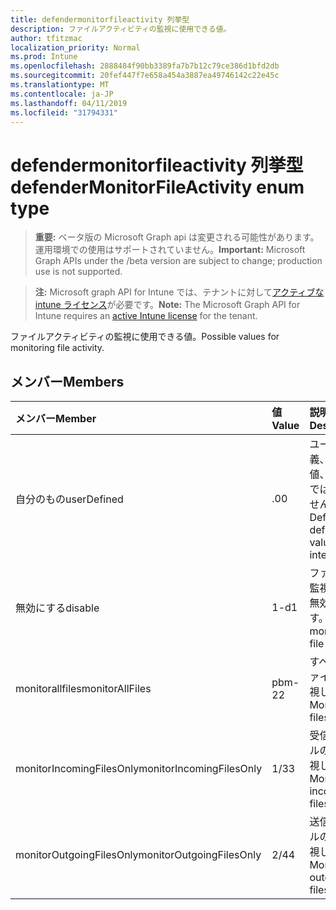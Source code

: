 ```yaml
---
title: defendermonitorfileactivity 列挙型
description: ファイルアクティビティの監視に使用できる値。
author: tfitzmac
localization_priority: Normal
ms.prod: Intune
ms.openlocfilehash: 2888484f90bb3389fa7b7b12c79ce386d1bfd2db
ms.sourcegitcommit: 20fef447f7e658a454a3887ea49746142c22e45c
ms.translationtype: MT
ms.contentlocale: ja-JP
ms.lasthandoff: 04/11/2019
ms.locfileid: "31794331"
---
```

# <a name="defendermonitorfileactivity-enum-type"></a><span data-ttu-id="1cd87-103">defendermonitorfileactivity 列挙型</span><span class="sxs-lookup"><span data-stu-id="1cd87-103">defenderMonitorFileActivity enum type</span></span>

> <span data-ttu-id="1cd87-104">**重要:** ベータ版の Microsoft Graph api は変更される可能性があります。運用環境での使用はサポートされていません。</span><span class="sxs-lookup"><span data-stu-id="1cd87-104">**Important:** Microsoft Graph APIs under the /beta version are subject to change; production use is not supported.</span></span>

> <span data-ttu-id="1cd87-105">**注:** Microsoft graph API for Intune では、テナントに対して[アクティブな intune ライセンス](https://go.microsoft.com/fwlink/?linkid=839381)が必要です。</span><span class="sxs-lookup"><span data-stu-id="1cd87-105">**Note:** The Microsoft Graph API for Intune requires an [active Intune license](https://go.microsoft.com/fwlink/?linkid=839381) for the tenant.</span></span>

<span data-ttu-id="1cd87-106">ファイルアクティビティの監視に使用できる値。</span><span class="sxs-lookup"><span data-stu-id="1cd87-106">Possible values for monitoring file activity.</span></span>

## <a name="members"></a><span data-ttu-id="1cd87-107">メンバー</span><span class="sxs-lookup"><span data-stu-id="1cd87-107">Members</span></span>
|<span data-ttu-id="1cd87-108">メンバー</span><span class="sxs-lookup"><span data-stu-id="1cd87-108">Member</span></span>|<span data-ttu-id="1cd87-109">値</span><span class="sxs-lookup"><span data-stu-id="1cd87-109">Value</span></span>|<span data-ttu-id="1cd87-110">説明</span><span class="sxs-lookup"><span data-stu-id="1cd87-110">Description</span></span>|
|:---|:---|:---|
|<span data-ttu-id="1cd87-111">自分のもの</span><span class="sxs-lookup"><span data-stu-id="1cd87-111">userDefined</span></span>|<span data-ttu-id="1cd87-112">.0</span><span class="sxs-lookup"><span data-stu-id="1cd87-112">0</span></span>|<span data-ttu-id="1cd87-113">ユーザー定義、既定値、意図的ではありません。</span><span class="sxs-lookup"><span data-stu-id="1cd87-113">User Defined, default value, no intent.</span></span>|
|<span data-ttu-id="1cd87-114">無効にする</span><span class="sxs-lookup"><span data-stu-id="1cd87-114">disable</span></span>|<span data-ttu-id="1cd87-115">1-d</span><span class="sxs-lookup"><span data-stu-id="1cd87-115">1</span></span>|<span data-ttu-id="1cd87-116">ファイルの監視処理を無効にします。</span><span class="sxs-lookup"><span data-stu-id="1cd87-116">Disable monitoring file activity.</span></span>|
|<span data-ttu-id="1cd87-117">monitorallfiles</span><span class="sxs-lookup"><span data-stu-id="1cd87-117">monitorAllFiles</span></span>|<span data-ttu-id="1cd87-118">pbm-2</span><span class="sxs-lookup"><span data-stu-id="1cd87-118">2</span></span>|<span data-ttu-id="1cd87-119">すべてのファイルを監視します。</span><span class="sxs-lookup"><span data-stu-id="1cd87-119">Monitor all files.</span></span>|
|<span data-ttu-id="1cd87-120">monitorIncomingFilesOnly</span><span class="sxs-lookup"><span data-stu-id="1cd87-120">monitorIncomingFilesOnly</span></span>|<span data-ttu-id="1cd87-121">1/3</span><span class="sxs-lookup"><span data-stu-id="1cd87-121">3</span></span>| <span data-ttu-id="1cd87-122">受信ファイルのみを監視します。</span><span class="sxs-lookup"><span data-stu-id="1cd87-122">Monitor incoming files only.</span></span>|
|<span data-ttu-id="1cd87-123">monitorOutgoingFilesOnly</span><span class="sxs-lookup"><span data-stu-id="1cd87-123">monitorOutgoingFilesOnly</span></span>|<span data-ttu-id="1cd87-124">2/4</span><span class="sxs-lookup"><span data-stu-id="1cd87-124">4</span></span>|<span data-ttu-id="1cd87-125">送信ファイルのみを監視します。</span><span class="sxs-lookup"><span data-stu-id="1cd87-125">Monitor outgoing files only.</span></span>|





